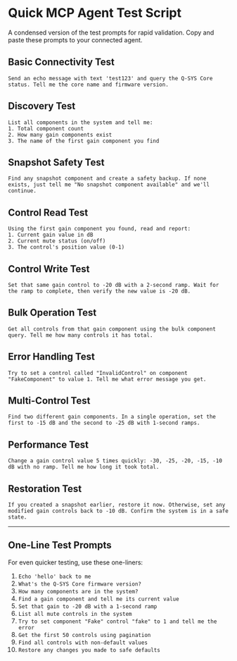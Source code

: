# Quick MCP Agent Test Script

A condensed version of the test prompts for rapid validation. Copy and paste these prompts to your connected agent.

## Basic Connectivity Test
```
Send an echo message with text 'test123' and query the Q-SYS Core status. Tell me the core name and firmware version.
```

## Discovery Test
```
List all components in the system and tell me:
1. Total component count
2. How many gain components exist
3. The name of the first gain component you find
```

## Snapshot Safety Test
```
Find any snapshot component and create a safety backup. If none exists, just tell me "No snapshot component available" and we'll continue.
```

## Control Read Test
```
Using the first gain component you found, read and report:
1. Current gain value in dB
2. Current mute status (on/off)
3. The control's position value (0-1)
```

## Control Write Test
```
Set that same gain control to -20 dB with a 2-second ramp. Wait for the ramp to complete, then verify the new value is -20 dB.
```

## Bulk Operation Test
```
Get all controls from that gain component using the bulk component query. Tell me how many controls it has total.
```

## Error Handling Test
```
Try to set a control called "InvalidControl" on component "FakeComponent" to value 1. Tell me what error message you get.
```

## Multi-Control Test
```
Find two different gain components. In a single operation, set the first to -15 dB and the second to -25 dB with 1-second ramps.
```

## Performance Test
```
Change a gain control value 5 times quickly: -30, -25, -20, -15, -10 dB with no ramp. Tell me how long it took total.
```

## Restoration Test
```
If you created a snapshot earlier, restore it now. Otherwise, set any modified gain controls back to -10 dB. Confirm the system is in a safe state.
```

---

## One-Line Test Prompts

For even quicker testing, use these one-liners:

1. `Echo 'hello' back to me`
2. `What's the Q-SYS Core firmware version?`
3. `How many components are in the system?`
4. `Find a gain component and tell me its current value`
5. `Set that gain to -20 dB with a 1-second ramp`
6. `List all mute controls in the system`
7. `Try to set component "Fake" control "fake" to 1 and tell me the error`
8. `Get the first 50 controls using pagination`
9. `Find all controls with non-default values`
10. `Restore any changes you made to safe defaults`